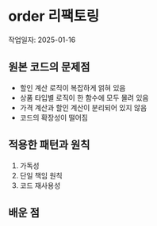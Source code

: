 # order 리팩토링

작업일자: 2025-01-16

## 원본 코드의 문제점

- 할인 계산 로직이 복잡하게 얽혀 있음
- 상품 타입별 로직이 한 함수에 모두 몰려 있음
- 가격 계산과 할인 계산이 분리되어 있지 않음
- 코드의 확장성이 떨어짐

## 적용한 패턴과 원칙

1. 가독성
2. 단일 책임 원칙
3. 코드 재사용성

## 배운 점
